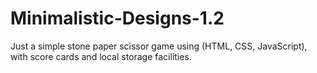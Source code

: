 # Minimalistic-Designs-1.2
Just a simple stone paper scissor game using (HTML, CSS, JavaScript), with score cards and local storage facilities.
